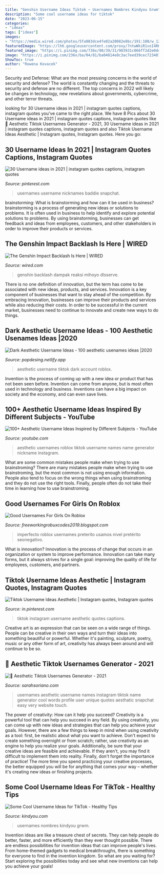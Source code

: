 ```yaml
---
title: "Genshin Username Ideas Tiktok ~ Usernames Nombres Kindyou Grwm"
description: "Some cool username ideas for tiktok"
date: "2023-06-15"
categories:
- "ideas"
tags: ["ideas"]
images:
- "https://media.wired.com/photos/5fa083dce4fe02a20082e8bc/191:100/w_1280,c_limit/games_culture_genshin.jpg?mbid=social_retweet"
featuredImage: "https://lh6.googleusercontent.com/proxy/7ntwWkiR1voI4RHZOfkHJwpgFaogVNvv3jLm_V_lfq_RagAeMJ18Q_Frs8FcPvHfzQlcWXi4JHo0Ue9JcpFR-D4amtS3jC_TLYmlhZc1p_J0Rn8nnBaVOIO1yQUZ9cxO8_hKtrBFy4N62_wP6FZg9LfNTdJl59vkRXQZxC8IrGdefj4MaEKnIsBZNf66leYtECVhdDbzeNcsPXaxXS5MiLM4oKM=w1200-h630-p-k-no-nu"
featured_image: "https://i.pinimg.com/736x/90/39/31/903931c066ff2d2e0dd6ce6270a29098.jpg"
image: "https://i.pinimg.com/236x/ba/04/81/ba04814e8c3ac7eed39cec72348758a8.jpg"
ShowToc: true
author: "Rowena Kovacek"
---
```



Security and Defense: What are the most pressing concerns in the world of security and defense?
The world is constantly changing and the threats to security and defense are no different. The top concerns in 2022 will likely be changes in technology, new revelations about governments, cybercrime, and other terror threats.

	

		
looking for 30 Username ideas in 2021 | instagram quotes captions, instagram quotes you've came to the right place. We have 8 Pics about 30 Username ideas in 2021 | instagram quotes captions, instagram quotes like 🖤 Aesthetic Tiktok Usernames Generator - 2021, 30 Username ideas in 2021 | instagram quotes captions, instagram quotes and also Tiktok Username Ideas Aesthetic | Instagram quotes, Instagram quotes. Here you go:
		
    
## 30 Username Ideas In 2021 | Instagram Quotes Captions, Instagram Quotes

<img loading=lazy src="https://i.pinimg.com/236x/ba/04/81/ba04814e8c3ac7eed39cec72348758a8.jpg" onerror="this.onerror=null;this.src='https://tse1.mm.bing.net/th?id=OIP.6h7eVkeiLv2KV8YodS-iQAAAAA&amp;pid=15.1';" alt="30 Username ideas in 2021 | instagram quotes captions, instagram quotes">

_Source: pinterest.com_

>usernames username nicknames baddie snapchat. 

	

brainstorming: What is brainstorming and how can it be used in business?
brainstorming is a process of generating new ideas or solutions to problems. It is often used in business to help identify and explore potential solutions to problems. By using brainstorming, businesses can get feedback and ideas from employees, customers, and other stakeholders in order to improve their products or services.

    
## The Genshin Impact Backlash Is Here | WIRED

<img loading=lazy src="https://media.wired.com/photos/5fa083dce4fe02a20082e8bc/191:100/w_1280,c_limit/games_culture_genshin.jpg?mbid=social_retweet" onerror="this.onerror=null;this.src='https://tse4.mm.bing.net/th?id=OIP.l8hQNlaFtea2N_VFxJLsfgHaD4&amp;pid=15.1';" alt="The Genshin Impact Backlash Is Here | WIRED">

_Source: wired.com_

>genshin backlash dampak reaksi mihoyo dlsserve. 

	

There is no one definition of innovation, but the term has come to be associated with new ideas, products, and services. Innovation is a key component of businesses that want to stay ahead of the competition. By embracing innovation, businesses can improve their products and services while also reducing their costs. In order to be successful in the current market, businesses need to continue to innovate and create new ways to do things.

    
## Dark Aesthetic Username Ideas - 100 Aesthetic Usenames Ideas |2020

<img loading=lazy src="https://melmagazine.com/wp-content/uploads/2019/07/Screen-Shot-2019-07-02-at-5.22.14-PM.png" onerror="this.onerror=null;this.src='https://tse2.mm.bing.net/th?id=OIP.-NnnA46ZpPZcxIwJKjzF_QHaOu&amp;pid=15.1';" alt="Dark Aesthetic Username Ideas - 100 aesthetic usenames ideas |2020">

_Source: popdesing.netlify.app_

>aesthetic username tiktok dark account roblox. 

	

Invention is the process of coming up with a new idea or product that has not been seen before. Invention can come from anyone, but is most often used in technology and business. Inventions can have a big impact on society and the economy, and can even save lives.

    
## 100+ Aesthetic Username Ideas Inspired By Different Subjects - YouTube

<img loading=lazy src="https://i.ytimg.com/vi/SLiv38c9y-8/hqdefault.jpg" onerror="this.onerror=null;this.src='https://tse4.mm.bing.net/th?id=OIP.FRY04sC7qPIkUpEqK7CRjgHaFj&amp;pid=15.1';" alt="100+ Aesthetic Username Ideas Inspired by Different Subjects - YouTube">

_Source: youtube.com_

>aesthetic usernames roblox tiktok username names name generator nickname instagram. 

	

What are some common mistakes people make when trying to use brainstroming?
There are many mistakes people make when trying to use brainstroming, but the most common is not using enough information. People also tend to focus on the wrong things when using brainstroming and they do not use the right tools. Finally, people often do not take their time in learning how to use brainstroming.

    
## Good Usernames For Girls On Roblox

<img loading=lazy src="https://lh6.googleusercontent.com/proxy/7ntwWkiR1voI4RHZOfkHJwpgFaogVNvv3jLm_V_lfq_RagAeMJ18Q_Frs8FcPvHfzQlcWXi4JHo0Ue9JcpFR-D4amtS3jC_TLYmlhZc1p_J0Rn8nnBaVOIO1yQUZ9cxO8_hKtrBFy4N62_wP6FZg9LfNTdJl59vkRXQZxC8IrGdefj4MaEKnIsBZNf66leYtECVhdDbzeNcsPXaxXS5MiLM4oKM=w1200-h630-p-k-no-nu" onerror="this.onerror=null;this.src='https://tse4.mm.bing.net/th?id=OIP.hSpI2FbZmPg0IF20aZLukgHaFj&amp;pid=15.1';" alt="Good Usernames For Girls On Roblox">

_Source: freeworkingrobuxcodes2019.blogspot.com_

>imperfecto roblox usernames preterito usamos nivel pretérito seonegativo. 

	

What is innovation?
Innovation is the process of change that occurs in an organization or system to improve performance. Innovation can take many forms, but it always strives for a single goal: improving the quality of life for employees, customers, and partners.

    
## Tiktok Username Ideas Aesthetic | Instagram Quotes, Instagram Quotes

<img loading=lazy src="https://i.pinimg.com/736x/90/39/31/903931c066ff2d2e0dd6ce6270a29098.jpg" onerror="this.onerror=null;this.src='https://tse2.mm.bing.net/th?id=OIP.Bm2E3NjwwDmVEPFQ4wwf5gHaHN&amp;pid=15.1';" alt="Tiktok Username Ideas Aesthetic | Instagram quotes, Instagram quotes">

_Source: in.pinterest.com_

>tiktok instagram username aesthetic quotes captions. 

	

Creative art is an expression that can be seen on a wide range of things. People can be creative in their own ways and turn their ideas into something beautiful or powerful. Whether it's painting, sculpture, poetry, music or any other form of art, creativity has always been around and will continue to be so.

    
## 🖤 Aesthetic Tiktok Usernames Generator - 2021

<img loading=lazy src="https://i.pinimg.com/736x/26/02/10/2602106539d5c64df1602f8e951b6fcd.jpg" onerror="this.onerror=null;this.src='https://tse3.mm.bing.net/th?id=OIP.g12p2i3_EeDy1KLGqTY95wHaNK&amp;pid=15.1';" alt="🖤 Aesthetic Tiktok Usernames Generator - 2021">

_Source: sarahsoriano.com_

>usernames aesthetic username names instagram tiktok name generator cool words profile user unique quotes aesthatic snapchat easy very website touch. 

	

The power of creativity: How can it help you succeed?
Creativity is a powerful tool that can help you succeed in any field. By using creativity, you can come up with new ideas and strategies that can help you achieve your goals. However, there are a few things to keep in mind when using creativity as a tool: first, be realistic about what you want to achieve. Don't expect to create something overnight or from scratch; rather, use creativity as an engine to help you realize your goals. Additionally, be sure that your creative ideas are feasible and achievable. If they aren't, you may find it difficult to implement them into reality. Finally, don't forget the importance of practice! The more time you spend practicing your creative processes, the better equipped you will be for anything that comes your way – whether it's creating new ideas or finishing projects.

    
## Some Cool Username Ideas For TikTok - Healthy Tips

<img loading=lazy src="https://kindyou.com/wp-content/uploads/2020/02/How-to-come-up-with-cool-usernames-for-TikTok3.jpg" onerror="this.onerror=null;this.src='https://tse2.mm.bing.net/th?id=OIP.NaHFr1EaENPdbgnRnFfROgHaFc&amp;pid=15.1';" alt="Some Cool Username Ideas for TikTok - Healthy Tips">

_Source: kindyou.com_

>usernames nombres kindyou grwm. 

	

Invention ideas are like a treasure chest of secrets. They can help people do better, faster, and more efficiently than they ever thought possible. There are endless possibilities for invention ideas that can improve people's lives. From home-themed gadgets to medical breakthroughs, there is something for everyone to find in the invention kingdom. So what are you waiting for? Start exploring the possibilities today and see what new inventions can help you achieve your goals!

